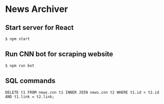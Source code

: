 # News Archiver

## Start server for React

```console
$ npm start
```

## Run CNN bot for scraping website

```console
$ npm run bot
```

## SQL commands

```
DELETE t1 FROM news.cnn t1 INNER JOIN news.cnn t2 WHERE t1.id < t2.id AND t1.link = t2.link;
```
